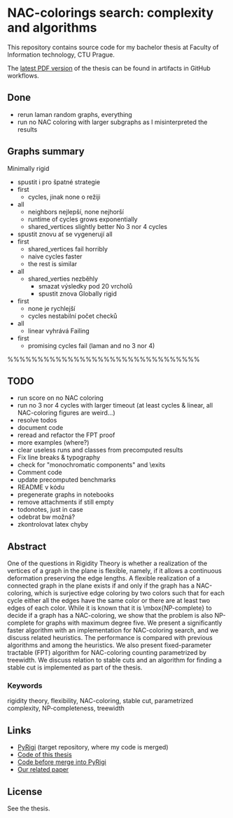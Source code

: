 # NAC-colorings search: complexity and algorithms

This repository contains source code for my bachelor thesis
at Faculty of Information technology, CTU Prague.

The [latest PDF version](https://github.com/Lastaapps/bc_thesis/actions/workflows/latex.yml)
of the thesis can be found in artifacts in GitHub workflows.

## Done
- rerun laman random graphs, everything
- run no NAC coloring with larger subgraphs as I misinterpreted the results

## Graphs summary
Minimally rigid
- spustit i pro špatné strategie
- first
  - cycles, jinak none o režiji
- all
  - neighbors nejlepší, none nejhorší
  - runtime of cycles grows exponentially
  - shared_vertices slightly better
No 3 nor 4 cycles
- spustit znovu ať se vygenerují all
- first
  - shared_vertices fail horribly
  - naive cycles faster
  - the rest is similar
- all
  - shared_verties nezběhly
    - smazat výsledky pod 20 vrcholů
    - spustit znova
Globally rigid
- first
  - none je rychlejší
  - cycles nestabilní počet checků
- all
  - linear vyhrává
Failing
- first
    - promising cycles fail (laman and no 3 nor 4)

%%%%%%%%%%%%%%%%%%%%%%%%%%%%%%%%

## TODO
- run score on no NAC coloring
- run no 3 nor 4 cycles with larger timeout (at least cycles & linear, all NAC-coloring figures are weird...)
- resolve todos
- document code
- reread and refactor the FPT proof 
- more examples (where?)
- clear useless runs and classes from precomputed results
- Fix line breaks & typography
- check for "monochromatic components" and \exits
- Comment code
- update precomputed benchmarks
- README v kódu
- pregenerate graphs in notebooks
- remove attachments if still empty
- todonotes, just in case
- odebrat bw možná?
- zkontrolovat latex chyby

## Abstract

One of the questions in Rigidity Theory is whether a realization of the
vertices of a graph in the plane is flexible, namely, if it allows a continuous
deformation preserving the edge lengths.
A flexible realization of a connected graph in the plane exists if and only if
the graph has a NAC-coloring, which is surjective edge coloring by
two colors such that for each cycle either all the edges have the same color or
there are at least two edges of each color.
While it is known that it is \mbox{NP-complete}
to decide if a graph has a NAC-coloring,
we show that the problem is
also NP-complete for graphs with maximum degree five.
We present a significantly faster algorithm with an implementation for NAC-coloring search,
and we discuss related heuristics.
The performance is compared with previous algorithms and among the heuristics.
We also present fixed-parameter tractable (FPT) algorithm for NAC-coloring counting
parametrized by treewidth.
We discuss relation to stable cuts and an algorithm for finding
a stable cut is implemented as part of the thesis.

### Keywords

rigidity theory, flexibility, NAC-coloring, stable cut, parametrized
complexity, NP-completeness, treewidth

## Links

* [PyRigi](https://github.com/PyRigi/PyRigi) (target repository, where my code is merged)
* [Code of this thesis](https://github.com/Lastaapps/bc_thesis_code/)
* [Code before merge into PyRigi](https://github.com/Lastaapps/PyRigi/)
* [Our related paper](https://www.arxiv.org/abs/2412.13721)

## License

See the thesis.

